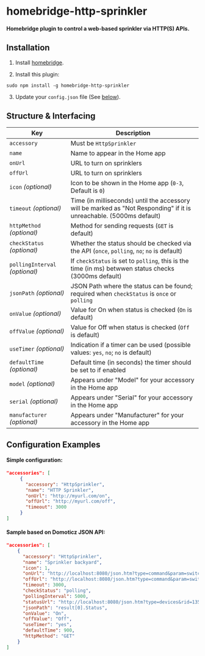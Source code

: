 # homebridge-http-sprinkler

#### Homebridge plugin to control a web-based sprinkler via HTTP(S) APIs.

## Installation

1. Install [homebridge](https://github.com/nfarina/homebridge#installation-details).

2. Install this plugin: 
```
sudo npm install -g homebridge-http-sprinkler
```

3. Update your `config.json` file (See [below](#configuration-examples)).

## Structure & Interfacing

| Key | Description |
| --- | --- |
| `accessory` | Must be `HttpSprinkler` |
| `name` | Name to appear in the Home app |
| `onUrl` | URL to turn on sprinklers |
| `offUrl` | URL to turn on sprinklers |
| `icon` _(optional)_ | Icon to be shown in the Home app (`0-3`, Default is `0`) |
| `timeout` _(optional)_ | Time (in milliseconds) until the accessory will be marked as "Not Responding" if it is unreachable. (5000ms default) |
| `httpMethod` _(optional)_ | Method for sending requests (`GET` is default) |
| `checkStatus` _(optional)_ | Whether the status should be checked via the API (`once`, `polling`, `no`; `no` is default) |
| `pollingInterval` _(optional)_ | If `checkStatus` is set to `polling`, this is the time (in ms) betwwen status checks (3000ms default) |
| `jsonPath` _(optional)_ | JSON Path where the status can be found; required when `checkStatus` is `once` or `polling` |
| `onValue` _(optional)_ | Value for On when status is checked (`On` is default) |
| `offValue` _(optional)_ | Value for Off when status is checked (`Off` is default) |
| `useTimer` _(optional)_ | Indication if a timer can be used (possible values: `yes`, `no`; `no` is default) |
| `defaultTime` _(optional)_ | Default time (in seconds) the timer should be set to if enabled |
| `model` _(optional)_ | Appears under "Model" for your accessory in the Home app |
| `serial` _(optional)_ | Appears under "Serial" for your accessory in the Home app |
| `manufacturer` _(optional)_ | Appears under "Manufacturer" for your accessory in the Home app |

## Configuration Examples

#### Simple configuration:

```json
"accessories": [
     {
       "accessory": "HttpSprinkler",
       "name": "HTTP Sprinkler",
       "onUrl": "http://myurl.com/on",
       "offUrl": "http://myurl.com/off",
       "timeout": 3000
     }
]
```

#### Sample based on Domoticz JSON API:

 ```json
"accessories": [ 
     {
       "accessory": "HttpSprinkler",
       "name": "Sprinkler backyard",
       "icon": 1,
       "onUrl": "http://localhost:8080/json.htm?type=command&param=switchlight&idx=135&switchcmd=On",
       "offUrl": "http://localhost:8080/json.htm?type=command&param=switchlight&idx=135&switchcmd=Off",
       "timeout": 3000,
       "checkStatus": "polling",
       "pollingInterval": 5000,
       "statusUrl": "http://localhost:8080/json.htm?type=devices&rid=135",
       "jsonPath": "result[0].Status",
       "onValue": "On",
       "offValue": "Off",
       "useTimer": "yes",
       "defaultTime": 900,
       "httpMethod": "GET"
     }
]
```    
